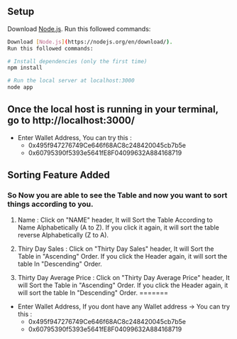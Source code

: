 ## Setup

Download [Node.js](https://nodejs.org/en/download/).
Run this followed commands:

```bash
Download [Node.js](https://nodejs.org/en/download/).
Run this followed commands:

# Install dependencies (only the first time)
npm install

# Run the local server at localhost:3000
node app
```

## Once the local host is running in your terminal, go to http://localhost:3000/

- Enter Wallet Address, You can try this :
  - 0x495f947276749Ce646f68AC8c248420045cb7b5e
  - 0x60795390f5393e5641fE8F04099632A884168719

## Sorting Feature Added

### So Now you are able to see the Table and now you want to sort things according to you.

1. Name : Click on "NAME" header, It will Sort the Table According to Name Alphabetically (A to Z). If you click it again, it will sort the table reverse Alphabetically (Z to A).

2. Thiry Day Sales : Click on "Thirty Day Sales" header, It will Sort the Table in "Ascending" Order. If you click the Header again, it will sort the table In "Descending" Order.

3. Thirty Day Average Price : Click on "Thirty Day Average Price" header, It will Sort the Table in "Ascending" Order. If you click the Header again, it will sort the table In "Descending" Order.
=======
- Enter Wallet Address, If you dont have any Wallet address -> You can try this : 
  - 0x495f947276749Ce646f68AC8c248420045cb7b5e
  - 0x60795390f5393e5641fE8F04099632A884168719

